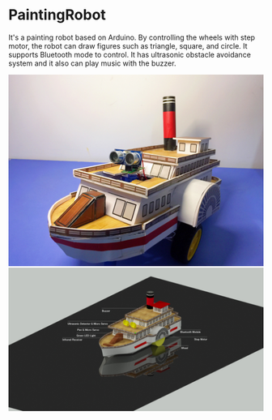 # PaintingRobot

It's a painting robot based on Arduino. By controlling the wheels with step motor, the robot can draw figures such as triangle, square, and circle. It supports Bluetooth mode to control. It has ultrasonic obstacle avoidance system and it also can play music with the buzzer.

![alt text](https://github.com/wastelander47/PaintingRobot/blob/main/小车图.jpg)
![alt text](https://github.com/wastelander47/PaintingRobot/blob/main/渲染标识图.jpg)
